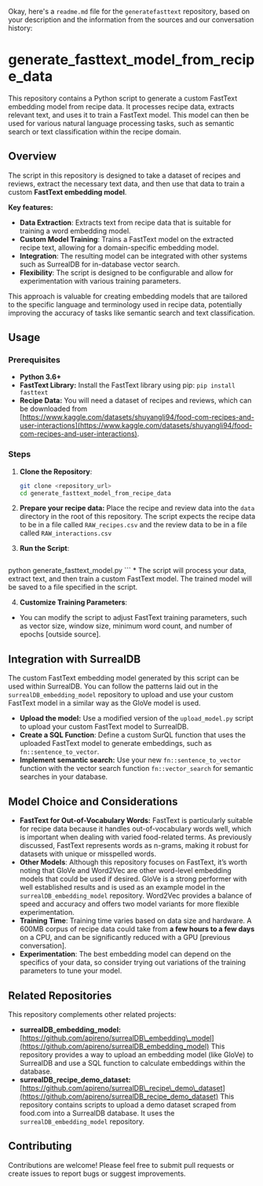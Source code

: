 Okay, here's a `readme.md` file for the `generatefasttext` repository, based on your description and the information from the sources and our conversation history:

# generate\_fasttext\_model\_from\_recipe\_data

This repository contains a Python script to generate a custom FastText embedding model from recipe data. It processes recipe data, extracts relevant text, and uses it to train a FastText model. This model can then be used for various natural language processing tasks, such as semantic search or text classification within the recipe domain.

## Overview

The script in this repository is designed to take a dataset of recipes and reviews, extract the necessary text data, and then use that data to train a custom **FastText embedding model**.

**Key features:**

*   **Data Extraction**: Extracts text from recipe data that is suitable for training a word embedding model.
*   **Custom Model Training**: Trains a FastText model on the extracted recipe text, allowing for a domain-specific embedding model.
*   **Integration**: The resulting model can be integrated with other systems such as SurrealDB for in-database vector search.
*  **Flexibility**: The script is designed to be configurable and allow for experimentation with various training parameters.

This approach is valuable for creating embedding models that are tailored to the specific language and terminology used in recipe data, potentially improving the accuracy of tasks like semantic search and text classification.

## Usage

### Prerequisites

*   **Python 3.6+**
*   **FastText Library:** Install the FastText library using pip: `pip install fasttext`
*   **Recipe Data:** You will need a dataset of recipes and reviews, which can be downloaded from [https://www.kaggle.com/datasets/shuyangli94/food-com-recipes-and-user-interactions](https://www.kaggle.com/datasets/shuyangli94/food-com-recipes-and-user-interactions).

### Steps

1.  **Clone the Repository**:

    ```bash
    git clone <repository_url>
    cd generate_fasttext_model_from_recipe_data
    ```
2.  **Prepare your recipe data:** Place the recipe and review data into the `data` directory in the root of this repository. The script expects the recipe data to be in a file called `RAW_recipes.csv` and the review data to be in a file called `RAW_interactions.csv`
3.  **Run the Script**:

    ```bash
   python generate_fasttext_model.py
    ```
    *   The script will process your data, extract text, and then train a custom FastText model. The trained model will be saved to a file specified in the script.

4.  **Customize Training Parameters**:
*  You can modify the script to adjust FastText training parameters, such as vector size, window size, minimum word count, and number of epochs [outside source].

## Integration with SurrealDB

The custom FastText embedding model generated by this script can be used within SurrealDB. You can follow the patterns laid out in the `surrealDB_embedding_model` repository to upload and use your custom FastText model in a similar way as the GloVe model is used.

*   **Upload the model:**  Use a modified version of the `upload_model.py` script to upload your custom FastText model to SurrealDB.
*   **Create a SQL Function**: Define a custom SurQL function that uses the uploaded FastText model to generate embeddings, such as `fn::sentence_to_vector`.
*   **Implement semantic search:** Use your new `fn::sentence_to_vector` function with the vector search function `fn::vector_search` for semantic searches in your database.

## Model Choice and Considerations

*   **FastText for Out-of-Vocabulary Words:** FastText is particularly suitable for recipe data because it handles out-of-vocabulary words well, which is important when dealing with varied food-related terms. As previously discussed, FastText represents words as n-grams, making it robust for datasets with unique or misspelled words.
*   **Other Models**: Although this repository focuses on FastText, it’s worth noting that GloVe and Word2Vec are other word-level embedding models that could be used if desired. GloVe is a strong performer with well established results and is used as an example model in the `surrealDB_embedding_model` repository. Word2Vec provides a balance of speed and accuracy and offers two model variants for more flexible experimentation.
*   **Training Time**: Training time varies based on data size and hardware. A 600MB corpus of recipe data could take from **a few hours to a few days** on a CPU, and can be significantly reduced with a GPU [previous conversation].
*  **Experimentation**: The best embedding model can depend on the specifics of your data, so consider trying out variations of the training parameters to tune your model.

## Related Repositories

This repository complements other related projects:

*   **surrealDB\_embedding\_model:** [https://github.com/apireno/surrealDB\_embedding\_model](https://github.com/apireno/surrealDB_embedding_model) This repository provides a way to upload an embedding model (like GloVe) to SurrealDB and use a SQL function to calculate embeddings within the database.
*  **surrealDB\_recipe\_demo\_dataset:** [https://github.com/apireno/surrealDB\_recipe\_demo\_dataset](https://github.com/apireno/surrealDB_recipe_demo_dataset) This repository contains scripts to upload a demo dataset scraped from food.com into a SurrealDB database. It uses the `surrealDB_embedding_model` repository.

## Contributing

Contributions are welcome! Please feel free to submit pull requests or create issues to report bugs or suggest improvements.


